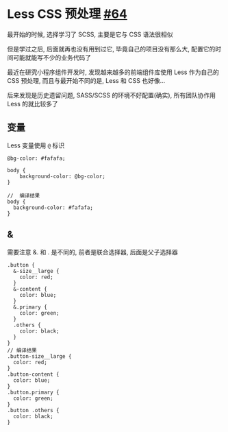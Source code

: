 # Less CSS 预处理 [#64](https://github.com/vhxubo/blog/issues/64)

最开始的时候, 选择学习了 SCSS, 主要是它与 CSS 语法很相似

但是学过之后, 后面就再也没有用到过它, 毕竟自己的项目没有那么大, 配置它的时间可能就能写不少的业务代码了

最近在研究小程序组件开发时, 发现越来越多的前端组件库使用 Less 作为自己的 CSS 预处理, 而且与最开始不同的是, Less 和 CSS 也好像...

后来发现是历史遗留问题, SASS/SCSS 的环境不好配置(确实), 所有团队协作用 Less 的就比较多了

## 变量

Less 变量使用 `@` 标识

```less
@bg-color: #fafafa;

body {
    background-color: @bg-color;
}

//  编译结果
body {
  background-color: #fafafa;
}
```

## &

需要注意 &. 和 . 是不同的, 前者是联合选择器, 后面是父子选择器

```less
.button {
  &-size__large {
    color: red;
  }
  &-content {
    color: blue;
  }
  &.primary {
    color: green;
  }
  .others {
    color: black;
  }
}
// 编译结果
.button-size__large {
  color: red;
}
.button-content {
  color: blue;
}
.button.primary {
  color: green;
}
.button .others {
  color: black;
}
```



